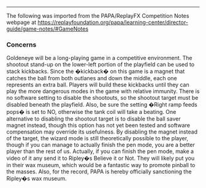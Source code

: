 ***
The following was imported from the PAPA/ReplayFX Competition Notes webpage at https://replayfoundation.org/papa/learning-center/director-guide/game-notes/#GameNotes
### Concerns
            
Goldeneye will be a long-playing game in a competitive environment. The shootout stand-up on the lower-left portion of the playfield can be used to stack kickbacks. Since the �kickback� on this game is a magnet that catches the ball from both outlanes and down the middle, each one represents an extra ball. Players will build these kickbacks until they can play the more dangerous modes in the game with relative immunity. There is no software setting to disable the shootouts, so the shootout target must be disabled beneath the playfield. Also, be sure the setting �Right ramp feeds pops� is set to NO, otherwise the tank coil will take a beating. One alternative to disabling the shootout target is to disable the ball saver magnet instead, though this option has not yet been tested and software compensation may override its usefulness. By disabling the magnet instead of the target, the wizard mode is still theoretically possible to the player, though if you can manage to actually finish the pen mode, you are a better player than the rest of us. Actually, if you can finish the pen mode, make a video of it any send it to Ripley�s Believe it or Not. They will likely put you in their wax museum, which would be a fantastic way to promote pinball to the masses. Also, for the record, PAPA is hereby officially sanctioning the Ripley�s wax museum.
